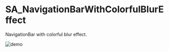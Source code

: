 # SA_NavigationBarWithColorfulBlurEffect
NavigationBar with colorful blur effect.

![demo](demo.gif)